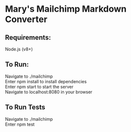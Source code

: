# Mary's Mailchimp Markdown Converter

## Requirements:
Node.js (v8+)

## To Run:
Navigate to ./mailchimp  
Enter npm install to install dependencies  
Enter npm start to start the server  
Navigate to localhost:8080 in your browser  

## To Run Tests 
Navigate to ./mailchimp  
Enter npm test  